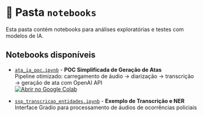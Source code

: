 # 📂 Pasta `notebooks`

Esta pasta contém notebooks para análises exploratórias e testes com modelos de IA.

## Notebooks disponíveis

- [`ata_ia_poc.ipynb`](ata_ia_poc.ipynb) - **POC Simplificada de Geração de Atas**  
  Pipeline otimizado: carregamento de áudio → diarização → transcrição → geração de ata com OpenAI API  
  [![Abrir no Google Colab](https://colab.research.google.com/assets/colab-badge.svg)](https://colab.research.google.com/github/charlierf/tcc-ata-ia/blob/main/notebooks/ata_ia_poc.ipynb)

- [`ssp_transcricao_entidades.ipynb`](ssp_transcricao_entidades.ipynb) - **Exemplo de Transcrição e NER**  
  Interface Gradio para processamento de áudios de ocorrências policiais

